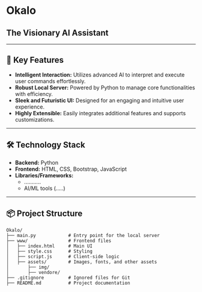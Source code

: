 # Okalo  
## **The Visionary AI Assistant**  

---

## 🚀 Key Features  
- **Intelligent Interaction:** Utilizes advanced AI to interpret and execute user commands effortlessly.  
- **Robust Local Server:** Powered by Python to manage core functionalities with efficiency.  
- **Sleek and Futuristic UI:** Designed for an engaging and intuitive user experience.  
- **Highly Extensible:** Easily integrates additional features and supports customizations.

---

## 🛠️ Technology Stack  
- **Backend:** Python  
- **Frontend:** HTML, CSS, Bootstrap, JavaScript  
- **Libraries/Frameworks:**  
  - ...........
  - AI/ML tools (.....)  

---

## 📦 Project Structure  
```plaintext
Okalo/
├── main.py            # Entry point for the local server
├── www/               # Frontend files
│   ├── index.html     # Main UI
│   ├── style.css      # Styling
│   ├── script.js      # Client-side logic
│   ├── assets/        # Images, fonts, and other assets
│       ├── img/
│       ├── vendore/
├── .gitignore         # Ignored files for Git
├── README.md          # Project documentation

